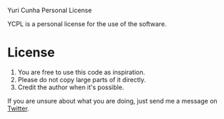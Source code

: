 Yuri Cunha Personal License

YCPL is a personal license for the use of the software.

# License

1. You are free to use this code as inspiration.
2. Please do not copy large parts of it directly.
3. Credit the author when it's possible.

If you are unsure about what you are doing, just send me a message on [Twitter](https://twitter.com/isyuricunha).
